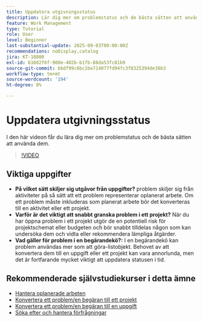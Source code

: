 ```yaml
---
title: Uppdatera utgivningsstatus
description: Lär dig mer om problemstatus och de bästa sätten att använda dem.
feature: Work Management
type: Tutorial
role: User
level: Beginner
last-substantial-update: 2025-09-03T00:00:00Z
recommendations: noDisplay,catalog
jira: KT-18800
exl-id: 61602f6f-900e-402b-b1fb-88da53fc81b9
source-git-commit: bbdf99c6bc1be714077fd94fc3f8325394de36b3
workflow-type: tm+mt
source-wordcount: '194'
ht-degree: 0%

---
```


# Uppdatera utgivningsstatus

I den här videon får du lära dig mer om problemstatus och de bästa sätten att använda dem.

>[!VIDEO](https://video.tv.adobe.com/v/3472962/?quality=12&learn=on&enablevpops=1)

## Viktiga uppgifter

* **På vilket sätt skiljer sig utgåvor från uppgifter?** problem skiljer sig från aktiviteter på så sätt att ett problem representerar oplanerat arbete. Om ett problem måste inkluderas som planerat arbete bör det konverteras till en aktivitet eller ett projekt.
* **Varför är det viktigt att snabbt granska problem i ett projekt?** När du har öppna problem i ett projekt utgör de en potentiell risk för projektschemat eller budgeten och bör snabbt tilldelas någon som kan undersöka dem och vidta eller rekommendera lämpliga åtgärder.
* **Vad gäller för problem i en begärandekö?:** I en begärandekö kan problem användas mer som att göra-listobjekt. Behovet av att konvertera dem till en uppgift eller ett projekt kan vara annorlunda, men det är fortfarande mycket viktigt att uppdatera statusen i tid.


## Rekommenderade självstudiekurser i detta ämne

* [Hantera oplanerade arbeten](/help/manage-work/issues-requests/handle-unplanned-work.md)
* [Konvertera ett problem/en begäran till ett projekt](/help/manage-work/issues-requests/create-a-project-from-a-request.md)
* [Konvertera ett problem/en begäran till en uppgift](/help/manage-work/issues-requests/convert-issues-to-other-work-items.md)
* [Söka efter och hantera förfrågningar](/help/manage-work/issues-requests/find-requests.md)
